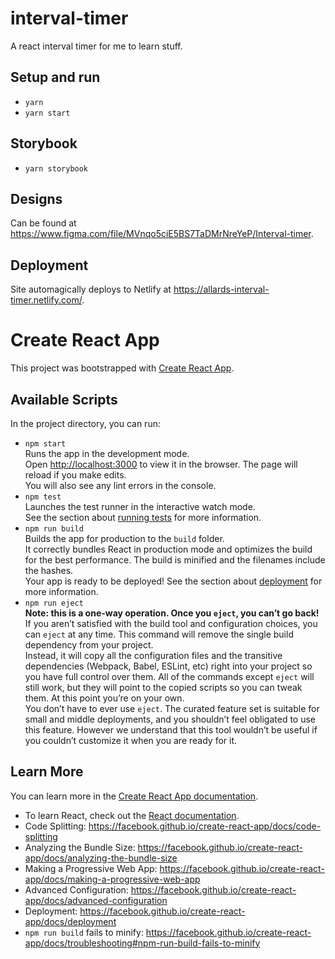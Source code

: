 # interval-timer

A react interval timer for me to learn stuff.

## Setup and run

- `yarn`
- `yarn start`

## Storybook

- `yarn storybook`

## Designs

Can be found at https://www.figma.com/file/MVnqo5ciE5BS7TaDMrNreYeP/Interval-timer.

## Deployment

Site automagically deploys to Netlify at https://allards-interval-timer.netlify.com/.

# Create React App

This project was bootstrapped with [Create React App](https://github.com/facebook/create-react-app).

## Available Scripts

In the project directory, you can run:

- `npm start`<br>
Runs the app in the development mode.<br>
Open [http://localhost:3000](http://localhost:3000) to view it in the browser.
The page will reload if you make edits.<br>
You will also see any lint errors in the console.
- `npm test`<br>
Launches the test runner in the interactive watch mode.<br>
See the section about [running tests](https://facebook.github.io/create-react-app/docs/running-tests) for more information.
-  `npm run build`<br>
Builds the app for production to the `build` folder.<br>
It correctly bundles React in production mode and optimizes the build for the best performance.
The build is minified and the filenames include the hashes.<br>
Your app is ready to be deployed!
See the section about [deployment](https://facebook.github.io/create-react-app/docs/deployment) for more information.
- `npm run eject`<br>
**Note: this is a one-way operation. Once you `eject`, you can’t go back!**<br>
If you aren’t satisfied with the build tool and configuration choices, you can `eject` at any time. This command will remove the single build dependency from your project.<br>
Instead, it will copy all the configuration files and the transitive dependencies (Webpack, Babel, ESLint, etc) right into your project so you have full control over them. All of the commands except `eject` will still work, but they will point to the copied scripts so you can tweak them. At this point you’re on your own.<br>
You don’t have to ever use `eject`. The curated feature set is suitable for small and middle deployments, and you shouldn’t feel obligated to use this feature. However we understand that this tool wouldn’t be useful if you couldn’t customize it when you are ready for it.

## Learn More

You can learn more in the [Create React App documentation](https://facebook.github.io/create-react-app/docs/getting-started).

- To learn React, check out the [React documentation](https://reactjs.org/).
- Code Splitting: https://facebook.github.io/create-react-app/docs/code-splitting
- Analyzing the Bundle Size: https://facebook.github.io/create-react-app/docs/analyzing-the-bundle-size
- Making a Progressive Web App: https://facebook.github.io/create-react-app/docs/making-a-progressive-web-app
- Advanced Configuration: https://facebook.github.io/create-react-app/docs/advanced-configuration
- Deployment: https://facebook.github.io/create-react-app/docs/deployment
- `npm run build` fails to minify: https://facebook.github.io/create-react-app/docs/troubleshooting#npm-run-build-fails-to-minify
